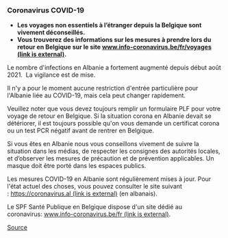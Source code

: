 ### **Coronavirus COVID-19**

*   **Les voyages non essentiels à l’étranger depuis la Belgique sont vivement déconseillés.**
*   **Vous trouverez des informations sur les mesures à prendre lors du retour en Belgique sur le site [www.info-coronavirus.be/fr/voyages (link is external)](http://www.info-coronavirus.be/fr/voyages).**

Le nombre d'infections en Albanie a fortement augmenté depuis début août 2021.  La vigilance est de mise.

Il n'y a pour le moment aucune restriction d'entrée particulière pour l'Albanie liée au COVID-19, mais cela peut changer rapidement.

Veuillez noter que vous devez toujours remplir un formulaire PLF pour votre voyage de retour en Belgique. Si la situation corona en Albanie devait se détériorer, il est toujours possible qu'on vous demande un certificat corona ou un test PCR négatif avant de rentrer en Belgique.

Si vous êtes en Albanie nous vous conseillons vivement de suivre la situation dans les médias, de respecter les consignes des autorités locales, et d’observer les mesures de précaution et de prévention applicables. Un masque doit être porté dans les espaces publics.

Les mesures COVID-19 en Albanie sont régulièrement mises à jour. Pour l'état actuel des choses, vous pouvez consulter le site suivant : [https://coronavirus.al (link is external)](https://coronavirus.al/) (en albanais).

Le SPF Santé Publique en Belgique dispose d'un site dédié au coronavirus: [www.info-coronavirus.be/fr (link is external)](http://www.info-coronavirus.be/fr). 

[Source](https://diplomatie.belgium.be/fr/Services/voyager_a_letranger/conseils_par_destination/albanie)